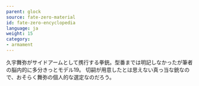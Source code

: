 ```yaml
---
parent: glock
source: fate-zero-material
id: fate-zero-encyclopedia
language: ja
weight: 15
category:
- armament
---
```


久宇舞弥がサイドアームとして携行する拳銃。型番までは明記しなかったが筆者の脳内的に多分きっとモデル19。
切嗣が用意したとは思えない真っ当な銃なので、おそらく舞弥の個人的な選定なのだろう。
